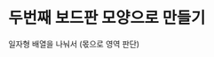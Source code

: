 # 두번째 보드판 모양으로 만들기
일자형 배열을 나눠서 (몫으로 영역 판단)


<!DOCTYPE html>
<html lang=“en”>

<head>
   <meta charset=“UTF-8">
   <meta name=“viewport” content=“width=device-width, initial-scale=1.0">
   <meta http-equiv=“X-UA-Compatible” content=“ie=edge”>
   <title>Document</title>
</head>

<body>
<script>
   const arr = new Array(16).fill(0);
   arr.forEach(function (element, index, array) {
           const div = document.createElement('div');
           let nanu = Math.floor(index/4);
           const blank = 120;
           
           

           div.style.position = 'absolute';
           div.style.width = '100px';
           div.style.height = '100px';
           div.style.backgroundColor = 'black';
           div.style.marginTop = '10px';
           div.id = index;
           document.body.appendChild(div);
           console.log(div.id);
           if(nanu < 1){
            div.style.left = `${index * blank}px`;
            div.style.backgroundColor = 'red';
           }
           else if(nanu >= 1 && nanu < 2){
            div.style.left = `${4 * blank}px`;
            div.style.top = `${(index-4) * blank}px`;
            div.style.backgroundColor = 'pink';
           }
           else if(nanu >= 2 && nanu < 3){
            div.style.top = `${4 * blank}px`;
            div.style.left = `${(4-index % 8)*blank}px`;
            div.style.backgroundColor = 'yellow';
           }
           else{
            div.style.top = `${(4-index % 12)*blank}px`;
            div.style.backgroundColor = 'blue';
          }
       }
   )
</script>
</body>

</html>